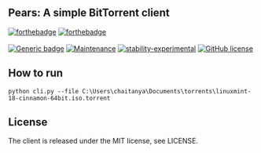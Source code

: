 ## Pears: A simple BitTorrent client

[![forthebadge](https://forthebadge.com/images/badges/made-with-python.svg)](https://forthebadge.com)
[![forthebadge](https://forthebadge.com/images/badges/built-with-love.svg)](https://forthebadge.com)
<br><br>
[![Generic badge](https://img.shields.io/badge/python-3.7.6-success.svg)](https://www.python.org/downloads/release/python-376/)
[![Maintenance](https://img.shields.io/badge/Maintained%3F-no-red.svg)](https://bitbucket.org/lbesson/ansi-colors)
[![stability-experimental](https://img.shields.io/badge/stability-experimental-orange.svg)](https://github.com/emersion/stability-badges#experimental)
[![GitHub license](https://img.shields.io/github/license/Naereen/StrapDown.js.svg)](https://opensource.org/licenses/MIT)

## How to run
```
python cli.py --file C:\Users\chaitanya\Documents\torrents\linuxmint-18-cinnamon-64bit.iso.torrent
```

## License
The client is released under the MIT license, see LICENSE.
